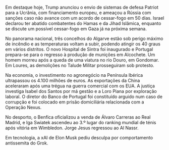 Em destaque hoje, Trump anunciou o envio de sistemas de defesa Patriot para a Ucrânia, com financiamento europeu, e ameaçou a Rússia com sanções caso não avance com um acordo de cessar-fogo em 50 dias. Israel declarou ter abatido combatentes do Hamas e da Jihad Islâmica, enquanto se discute um possível cessar-fogo em Gaza já na próxima semana.

No panorama nacional, três concelhos do Algarve estão sob perigo máximo de incêndio e as temperaturas voltam a subir, podendo atingir os 40 graus em vários distritos. O novo Hospital de Sintra foi inaugurado e Portugal prepara-se para o regresso à produção de munições em Alcochete. Um homem morreu após a queda de uma viatura no rio Douro, em Gondomar. Em Loures, as demolições no Talude Militar prosseguiram sob protesto.

Na economia, o investimento no agronegócio na Península Ibérica ultrapassou os 4.100 milhões de euros. As exportações da China aceleraram após uma trégua na guerra comercial com os EUA. A justiça investiga Isabel dos Santos por má gestão e a Loro Piana por exploração laboral. O diretor do Banco de Portugal foi constituído arguido num caso de corrupção e foi colocado em prisão domiciliária relacionada com a Operação Nexus.

No desporto, o Benfica oficializou a venda de Álvaro Carreras ao Real Madrid, e Iga Swiatek ascendeu ao 3.º lugar do ranking mundial de ténis após vitória em Wimbledon. Jorge Jesus regressou ao Al Nassr.

Em tecnologia, a xAI de Elon Musk pediu desculpa por comportamento antissemita do Grok.